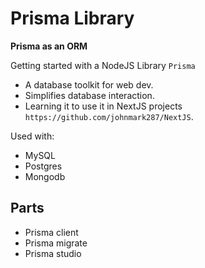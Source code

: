 # Prisma Library

**Prisma as an ORM**

Getting started with a NodeJS Library `Prisma`
- A database toolkit for web dev.
- Simplifies database interaction.
- Learning it to use it in NextJS projects `https://github.com/johnmark287/NextJS`.

Used with:
- MySQL
- Postgres
- Mongodb

## Parts
- Prisma client
- Prisma migrate
- Prisma studio
